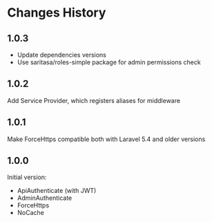 # Changes History

1.0.3
-----
- Update dependencies versions
- Use saritasa/roles-simple package for admin permissions check

1.0.2
-----
Add Service Provider, which registers aliases for middleware

1.0.1
-----
Make ForceHttps compatible both with Laravel 5.4 and older versions

1.0.0
-----
Initial version:
* ApiAuthenticate (with JWT)
* AdminAuthenticate
* ForceHttps
* NoCache

